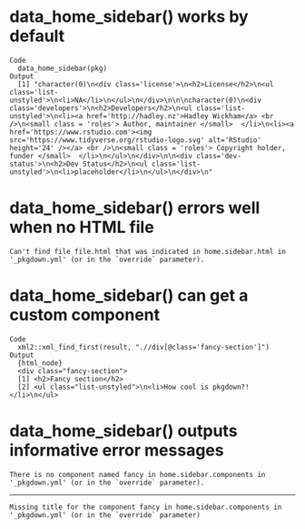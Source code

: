 # data_home_sidebar() works by default

    Code
      data_home_sidebar(pkg)
    Output
      [1] "character(0)\n<div class='license'>\n<h2>License</h2>\n<ul class='list-unstyled'>\n<li>NA</li>\n</ul>\n</div>\n\n\ncharacter(0)\n<div class='developers'>\n<h2>Developers</h2>\n<ul class='list-unstyled'>\n<li><a href='http://hadley.nz'>Hadley Wickham</a> <br />\n<small class = 'roles'> Author, maintainer </small>  </li>\n<li><a href='https://www.rstudio.com'><img src='https://www.tidyverse.org/rstudio-logo.svg' alt='RStudio' height='24' /></a> <br />\n<small class = 'roles'> Copyright holder, funder </small>  </li>\n</ul>\n</div>\n\n<div class='dev-status'>\n<h2>Dev Status</h2>\n<ul class='list-unstyled'>\n<li>placeholder</li>\n</ul>\n</div>\n"

# data_home_sidebar() errors well when no HTML file

    Can't find file file.html that was indicated in home.sidebar.html in '_pkgdown.yml' (or in the `override` parameter).

# data_home_sidebar() can get a custom component

    Code
      xml2::xml_find_first(result, ".//div[@class='fancy-section']")
    Output
      {html_node}
      <div class="fancy-section">
      [1] <h2>Fancy section</h2>
      [2] <ul class="list-unstyled">\n<li>How cool is pkgdown?!</li>\n</ul>

# data_home_sidebar() outputs informative error messages

    There is no component named fancy in home.sidebar.components in '_pkgdown.yml' (or in the `override` parameter).

---

    Missing title for the component fancy in home.sidebar.components in '_pkgdown.yml' (or in the `override` parameter)

